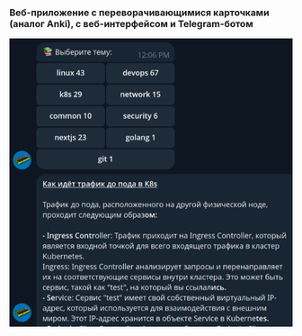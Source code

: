 ### Веб-приложение с переворачивающимися карточками (аналог Anki), с веб-интерфейсом и Telegram-ботом

![graph](https://github.com/betflop/Prog/blob/master/spef/1.png)

